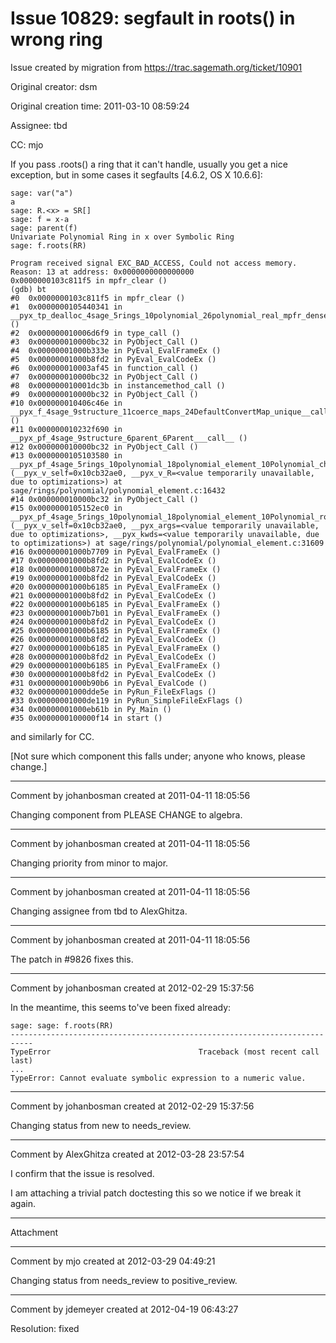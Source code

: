 # Issue 10829: segfault in roots() in wrong ring

Issue created by migration from https://trac.sagemath.org/ticket/10901

Original creator: dsm

Original creation time: 2011-03-10 08:59:24

Assignee: tbd

CC:  mjo

If you pass .roots() a ring that it can't handle, usually you get a nice exception, but in some cases it segfaults [4.6.2, OS X 10.6.6]:


```
sage: var("a")
a
sage: R.<x> = SR[]
sage: f = x-a
sage: parent(f)
Univariate Polynomial Ring in x over Symbolic Ring
sage: f.roots(RR)

Program received signal EXC_BAD_ACCESS, Could not access memory.
Reason: 13 at address: 0x0000000000000000
0x0000000103c811f5 in mpfr_clear ()
(gdb) bt
#0  0x0000000103c811f5 in mpfr_clear ()
#1  0x0000000105440341 in __pyx_tp_dealloc_4sage_5rings_10polynomial_26polynomial_real_mpfr_dense_PolynomialRealDense ()
#2  0x000000010006d6f9 in type_call ()
#3  0x000000010000bc32 in PyObject_Call ()
#4  0x00000001000b333e in PyEval_EvalFrameEx ()
#5  0x00000001000b8fd2 in PyEval_EvalCodeEx ()
#6  0x000000010003af45 in function_call ()
#7  0x000000010000bc32 in PyObject_Call ()
#8  0x000000010001dc3b in instancemethod_call ()
#9  0x000000010000bc32 in PyObject_Call ()
#10 0x000000010406c46e in __pyx_f_4sage_9structure_11coerce_maps_24DefaultConvertMap_unique__call_ ()
#11 0x000000010232f690 in __pyx_pf_4sage_9structure_6parent_6Parent___call__ ()
#12 0x000000010000bc32 in PyObject_Call ()
#13 0x0000000105103580 in __pyx_pf_4sage_5rings_10polynomial_18polynomial_element_10Polynomial_change_ring (__pyx_v_self=0x10cb32ae0, __pyx_v_R=<value temporarily unavailable, due to optimizations>) at sage/rings/polynomial/polynomial_element.c:16432
#14 0x000000010000bc32 in PyObject_Call ()
#15 0x0000000105152ec0 in __pyx_pf_4sage_5rings_10polynomial_18polynomial_element_10Polynomial_roots (__pyx_v_self=0x10cb32ae0, __pyx_args=<value temporarily unavailable, due to optimizations>, __pyx_kwds=<value temporarily unavailable, due to optimizations>) at sage/rings/polynomial/polynomial_element.c:31609
#16 0x00000001000b7709 in PyEval_EvalFrameEx ()
#17 0x00000001000b8fd2 in PyEval_EvalCodeEx ()
#18 0x00000001000b872e in PyEval_EvalFrameEx ()
#19 0x00000001000b8fd2 in PyEval_EvalCodeEx ()
#20 0x00000001000b6185 in PyEval_EvalFrameEx ()
#21 0x00000001000b8fd2 in PyEval_EvalCodeEx ()
#22 0x00000001000b6185 in PyEval_EvalFrameEx ()
#23 0x00000001000b7b01 in PyEval_EvalFrameEx ()
#24 0x00000001000b8fd2 in PyEval_EvalCodeEx ()
#25 0x00000001000b6185 in PyEval_EvalFrameEx ()
#26 0x00000001000b8fd2 in PyEval_EvalCodeEx ()
#27 0x00000001000b6185 in PyEval_EvalFrameEx ()
#28 0x00000001000b8fd2 in PyEval_EvalCodeEx ()
#29 0x00000001000b6185 in PyEval_EvalFrameEx ()
#30 0x00000001000b8fd2 in PyEval_EvalCodeEx ()
#31 0x00000001000b90b6 in PyEval_EvalCode ()
#32 0x00000001000dde5e in PyRun_FileExFlags ()
#33 0x00000001000de119 in PyRun_SimpleFileExFlags ()
#34 0x00000001000eb61b in Py_Main ()
#35 0x0000000100000f14 in start ()
```


and similarly for CC.

[Not sure which component this falls under; anyone who knows, please change.]



---

Comment by johanbosman created at 2011-04-11 18:05:56

Changing component from PLEASE CHANGE to algebra.


---

Comment by johanbosman created at 2011-04-11 18:05:56

Changing priority from minor to major.


---

Comment by johanbosman created at 2011-04-11 18:05:56

Changing assignee from tbd to AlexGhitza.


---

Comment by johanbosman created at 2011-04-11 18:05:56

The patch in #9826 fixes this.


---

Comment by johanbosman created at 2012-02-29 15:37:56

In the meantime, this seems to've been fixed already:

```
sage: sage: f.roots(RR)
---------------------------------------------------------------------------
TypeError                                 Traceback (most recent call last)
...
TypeError: Cannot evaluate symbolic expression to a numeric value.
```



---

Comment by johanbosman created at 2012-02-29 15:37:56

Changing status from new to needs_review.


---

Comment by AlexGhitza created at 2012-03-28 23:57:54

I confirm that the issue is resolved.

I am attaching a trivial patch doctesting this so we notice if we break it again.


---

Attachment


---

Comment by mjo created at 2012-03-29 04:49:21

Changing status from needs_review to positive_review.


---

Comment by jdemeyer created at 2012-04-19 06:43:27

Resolution: fixed

